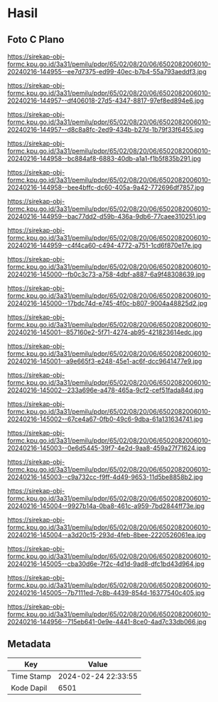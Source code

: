 # Hasil

## Foto C Plano

https://sirekap-obj-formc.kpu.go.id/3a31/pemilu/pdpr/65/02/08/20/06/6502082006010-20240216-144955--ee7d7375-ed99-40ec-b7b4-55a793aeddf3.jpg

https://sirekap-obj-formc.kpu.go.id/3a31/pemilu/pdpr/65/02/08/20/06/6502082006010-20240216-144957--df406018-27d5-4347-8817-97ef8ed894e6.jpg

https://sirekap-obj-formc.kpu.go.id/3a31/pemilu/pdpr/65/02/08/20/06/6502082006010-20240216-144957--d8c8a8fc-2ed9-434b-b27d-1b79f33f6455.jpg

https://sirekap-obj-formc.kpu.go.id/3a31/pemilu/pdpr/65/02/08/20/06/6502082006010-20240216-144958--bc884af8-6883-40db-a1a1-f1b5f835b291.jpg

https://sirekap-obj-formc.kpu.go.id/3a31/pemilu/pdpr/65/02/08/20/06/6502082006010-20240216-144958--bee4bffc-dc60-405a-9a42-772696df7857.jpg

https://sirekap-obj-formc.kpu.go.id/3a31/pemilu/pdpr/65/02/08/20/06/6502082006010-20240216-144959--bac77dd2-d59b-436a-9db6-77caee310251.jpg

https://sirekap-obj-formc.kpu.go.id/3a31/pemilu/pdpr/65/02/08/20/06/6502082006010-20240216-144959--c4f4ca60-c494-4772-a751-1cd6f870e17e.jpg

https://sirekap-obj-formc.kpu.go.id/3a31/pemilu/pdpr/65/02/08/20/06/6502082006010-20240216-145000--fb0c3c73-a758-4dbf-a887-6a9f48308639.jpg

https://sirekap-obj-formc.kpu.go.id/3a31/pemilu/pdpr/65/02/08/20/06/6502082006010-20240216-145000--17bdc74d-e745-4f0c-b807-9004a48825d2.jpg

https://sirekap-obj-formc.kpu.go.id/3a31/pemilu/pdpr/65/02/08/20/06/6502082006010-20240216-145001--857160e2-5f71-4274-ab95-421823614edc.jpg

https://sirekap-obj-formc.kpu.go.id/3a31/pemilu/pdpr/65/02/08/20/06/6502082006010-20240216-145001--a9e665f3-e248-45e1-ac6f-dcc9641477e9.jpg

https://sirekap-obj-formc.kpu.go.id/3a31/pemilu/pdpr/65/02/08/20/06/6502082006010-20240216-145002--233a696e-a478-465a-9cf2-cef51fada84d.jpg

https://sirekap-obj-formc.kpu.go.id/3a31/pemilu/pdpr/65/02/08/20/06/6502082006010-20240216-145002--67ce4a67-0fb0-49c6-9dba-61a131634741.jpg

https://sirekap-obj-formc.kpu.go.id/3a31/pemilu/pdpr/65/02/08/20/06/6502082006010-20240216-145003--0e6d5445-39f7-4e2d-9aa8-459a27f71624.jpg

https://sirekap-obj-formc.kpu.go.id/3a31/pemilu/pdpr/65/02/08/20/06/6502082006010-20240216-145003--c9a732cc-f9ff-4d49-9653-11d5be8858b2.jpg

https://sirekap-obj-formc.kpu.go.id/3a31/pemilu/pdpr/65/02/08/20/06/6502082006010-20240216-145004--9927b14a-0ba8-461c-a959-7bd2844ff73e.jpg

https://sirekap-obj-formc.kpu.go.id/3a31/pemilu/pdpr/65/02/08/20/06/6502082006010-20240216-145004--a3d20c15-293d-4feb-8bee-2220526061ea.jpg

https://sirekap-obj-formc.kpu.go.id/3a31/pemilu/pdpr/65/02/08/20/06/6502082006010-20240216-145005--cba30d6e-7f2c-4d1d-9ad8-dfc1bd43d964.jpg

https://sirekap-obj-formc.kpu.go.id/3a31/pemilu/pdpr/65/02/08/20/06/6502082006010-20240216-145005--7b7111ed-7c8b-4439-854d-16377540c405.jpg

https://sirekap-obj-formc.kpu.go.id/3a31/pemilu/pdpr/65/02/08/20/06/6502082006010-20240216-144956--715eb641-0e9e-4441-8ce0-4ad7c33db066.jpg


## Metadata

| Key        | Value               |
| ---------- | ------------------- |
| Time Stamp | 2024-02-24 22:33:55 |
| Kode Dapil | 6501                |




